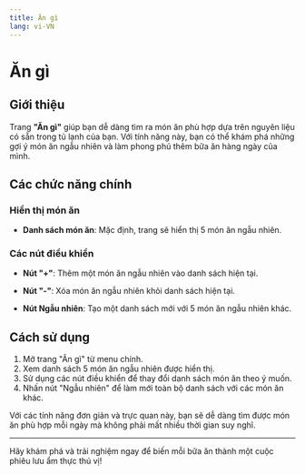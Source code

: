 ```yaml
---
title: Ăn gì
lang: vi-VN
---
```


# Ăn gì

## Giới thiệu

Trang **"Ăn gì"** giúp bạn dễ dàng tìm ra món ăn phù hợp dựa trên nguyên liệu có sẵn trong tủ lạnh của bạn. Với tính năng này, bạn có thể khám phá những gợi ý món ăn ngẫu nhiên và làm phong phú thêm bữa ăn hàng ngày của mình.

## Các chức năng chính

### Hiển thị món ăn

- **Danh sách món ăn**: Mặc định, trang sẽ hiển thị 5 món ăn ngẫu nhiên. 

  <!--![Ảnh danh sách món ăn](link-to-image)   Thêm ảnh mô tả danh sách món ăn -->

### Các nút điều khiển

- **Nút "+"**: Thêm một món ăn ngẫu nhiên vào danh sách hiện tại. 

  <!-- ![Ảnh nút +](link-to-image)  Thêm ảnh mô tả nút + -->

- **Nút "-"**: Xóa món ăn ngẫu nhiên khỏi danh sách hiện tại.

  <!-- ![Ảnh nút -](link-to-image)   Thêm ảnh mô tả nút - -->

- **Nút Ngẫu nhiên**: Tạo một danh sách mới với 5 món ăn ngẫu nhiên khác.

  <!--![Ảnh nút Ngẫu nhiên](link-to-image)   Thêm ảnh mô tả nút Ngẫu nhiên -->

## Cách sử dụng

1. Mở trang "Ăn gì" từ menu chính.
2. Xem danh sách 5 món ăn ngẫu nhiên được hiển thị.
3. Sử dụng các nút điều khiển để thay đổi danh sách món ăn theo ý muốn.
4. Nhấn nút "Ngẫu nhiên" để làm mới toàn bộ danh sách với các món ăn khác.

Với các tính năng đơn giản và trực quan này, bạn sẽ dễ dàng tìm được món ăn phù hợp mỗi ngày mà không phải mất nhiều thời gian suy nghĩ.

---

Hãy khám phá và trải nghiệm ngay để biến mỗi bữa ăn thành một cuộc phiêu lưu ẩm thực thú vị!
